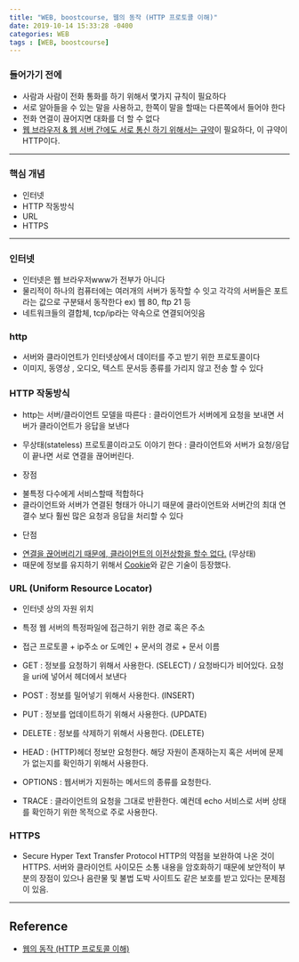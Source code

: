 ```yaml
---
title: "WEB, boostcourse, 웹의 동작 (HTTP 프로토콜 이해)"
date: 2019-10-14 15:33:28 -0400
categories: WEB
tags : [WEB, boostcourse]
---
```

### 들어가기 전에
- 사람과 사람이 전화 통화를 하기 위해서 몇가지 규칙이 필요하다
- 서로 알아들을 수 있는 말을 사용하고, 한쪽이 말을 할때는 다른쪽에서 들어야 한다
- 전화 연결이 끊어지면 대화를 더 할 수 없다
- <u>웹 브라우저 & 웹 서버 간에도 서로 통신 하기 위해서는 규약</u>이 필요하다, 이 규약이 HTTP이다.

---
### 핵심 개념
- 인터넷
- HTTP 작동방식
- URL
- HTTPS

---
### 인터넷
- 인터넷은 웹 브라우저www가 전부가 아니다
- 물리적이 하나의 컴퓨터에는 여러개의 서버가 동작할 수 잇고 각각의 서버들은 포트라는 값으로 구분돼서 동작한다
ex) 웹 80, ftp 21 등
- 네트워크들의 결합체, tcp/ip라는 약속으로 연결되어잇음
### http
- 서버와 클라이언트가 인터넷상에서 데이터를 주고 받기 위한 프로토콜이다
- 이미지, 동영상 , 오디오, 텍스트 문서등 종류를 가리지 않고 전송 할 수 있다

### HTTP 작동방식
- http는 서버/클라이언트 모델을 따른다
: 클라이언트가 서버에게 요청을 보내면 서버가 클라이언트가 응답을 보낸다
- 무상태(stateless) 프로토콜이라고도 이야기 한다
: 클라이언트와 서버가 요청/응답이 끝나면 서로 연결을 끊어버린다.

- 장점
 + 불특정 다수에게 서비스할때 적합하다
 + 클라이언트와 서버가 연결된 형태가 아니기 때문에 클라이언트와 서버간의 최대 연결수 보다 훨씬 많은 요청과 응답을 처리할 수 있다
- 단점
 + <u>연결을 끊어버리기 때문에, 클라이언트의 이전상항을 할수 없다.</u> (무상태)
 + 때문에 정보를 유지하기 위해서 <u>Cookie</u>와 같은 기술이 등장했다.

### URL (Uniform Resource Locator)
- 인터넷 상의 자원 위치
- 특정 웹 서버의 특정파일에 접근하기 위한 경로 혹은 주소
- 접근 프로토콜 + ip주소 or 도메인 + 문서의 경로 + 문서 이름


- GET : 정보를 요청하기 위해서 사용한다. (SELECT) / 요청바디가 비어있다. 요청을 uri에 넣어서 헤더에서 보낸다
- POST : 정보를 밀어넣기 위해서 사용한다. (INSERT)
- PUT : 정보를 업데이트하기 위해서 사용한다. (UPDATE)
- DELETE : 정보를 삭제하기 위해서 사용한다. (DELETE)
- HEAD : (HTTP)헤더 정보만 요청한다. 해당 자원이 존재하는지 혹은 서버에 문제가 없는지를 확인하기 위해서 사용한다.
- OPTIONS : 웹서버가 지원하는 메서드의 종류를 요청한다.
- TRACE : 클라이언트의 요청을 그대로 반환한다. 예컨데 echo 서비스로 서버 상태를 확인하기 위한 목적으로 주로 사용한다.

### HTTPS
- Secure Hyper Text Transfer Protocol
HTTP의 약점을 보완하여 나온 것이 HTTPS. 서버와 클라이언트 사이모든 소통 내용을 암호화하기 때문에 보안적이 부분의 장점이 있으나 음란물 및 불법 도박 사이트도 같은 보호를 받고 있다는 문제점이 있음.

---
## Reference

- [웹의 동작 (HTTP 프로토콜 이해)](https://www.edwith.org/boostcourse-web/lecture/16661/)
